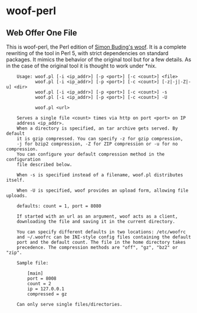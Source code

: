 # woof-perl

## Web Offer One File 

This is woof-perl, the Perl edition of [Simon Buding's woof](https://github.com/simon-budig/woof). 
It is a complete rewriting of the tool in Perl 5, with strict dependencies on standard packages. It mimics the behavior of the original tool but for a few details. 
As in the case of the original tool it is thought to work under *nix.

```
    Usage: woof.pl [-i <ip_addr>] [-p <port>] [-c <count>] <file>
           woof.pl [-i <ip_addr>] [-p <port>] [-c <count>] [-z|-j|-Z|-u] <dir>
           woof.pl [-i <ip_addr>] [-p <port>] [-c <count>] -s
           woof.pl [-i <ip_addr>] [-p <port>] [-c <count>] -U
  
           woof.pl <url>

    Serves a single file <count> times via http on port <port> on IP
    address <ip_addr>.
    When a directory is specified, an tar archive gets served. By default
    it is gzip compressed. You can specify -z for gzip compression,
    -j for bzip2 compression, -Z for ZIP compression or -u for no compression.
    You can configure your default compression method in the configuration
    file described below.

    When -s is specified instead of a filename, woof.pl distributes itself.

    When -U is specified, woof provides an upload form, allowing file uploads.
  
    defaults: count = 1, port = 8080
  
    If started with an url as an argument, woof acts as a client,
    downloading the file and saving it in the current directory.
  
    You can specify different defaults in two locations: /etc/woofrc
    and ~/.woofrc can be INI-style config files containing the default
    port and the default count. The file in the home directory takes
    precedence. The compression methods are "off", "gz", "bz2" or "zip".
  
    Sample file:

        [main]
        port = 8008
        count = 2
        ip = 127.0.0.1
        compressed = gz

    Can only serve single files/directories.

```
